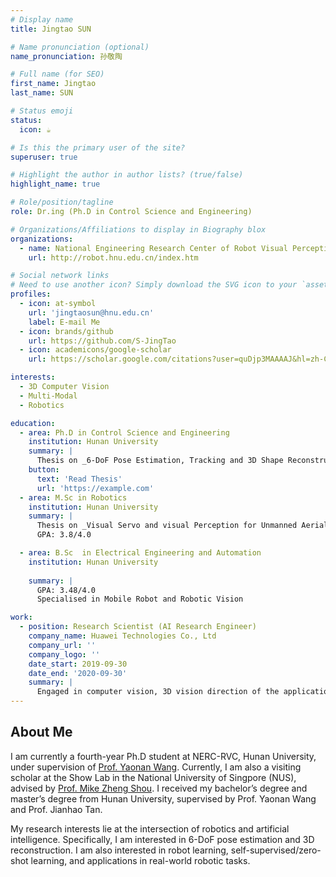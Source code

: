 ```yaml
---
# Display name
title: Jingtao SUN

# Name pronunciation (optional)
name_pronunciation: 孙敬陶

# Full name (for SEO)
first_name: Jingtao
last_name: SUN

# Status emoji
status:
  icon: ☕️

# Is this the primary user of the site?
superuser: true

# Highlight the author in author lists? (true/false)
highlight_name: true

# Role/position/tagline
role: Dr.ing (Ph.D in Control Science and Engineering)

# Organizations/Affiliations to display in Biography blox
organizations:
  - name: National Engineering Research Center of Robot Visual Perception and Control Technology (NERC-RVC), Hunan University
    url: http://robot.hnu.edu.cn/index.htm

# Social network links
# Need to use another icon? Simply download the SVG icon to your `assets/media/icons/` folder.
profiles:
  - icon: at-symbol
    url: 'jingtaosun@hnu.edu.cn'
    label: E-mail Me
  - icon: brands/github
    url: https://github.com/S-JingTao
  - icon: academicons/google-scholar
    url: https://scholar.google.com/citations?user=quDjp3MAAAAJ&hl=zh-CN&oi=ao

interests:
  - 3D Computer Vision
  - Multi-Modal
  - Robotics

education:
  - area: Ph.D in Control Science and Engineering
    institution: Hunan University
    summary: |
      Thesis on _6‑DoF Pose Estimation, Tracking and 3D Shape Reconstruction for Unmanned Robotic System_. Supervised by [Prof. Yaonan Wang](http://eeit.hnu.edu.cn/info/1277/4490.htm). Presented papers at 2 IEEE conferences with the contributions being published in 3 Springer journals.
    button:
      text: 'Read Thesis'
      url: 'https://example.com'
  - area: M.Sc in Robotics
    institution: Hunan University
    summary: |
      Thesis on _Visual Servo and visual Perception for Unmanned Aerial Vehicle_. Supervised by [Prof. Yaonan Wang](http://eeit.hnu.edu.cn/info/1277/4490.htm).
      GPA: 3.8/4.0

  - area: B.Sc  in Electrical Engineering and Automation
    institution: Hunan University
    
    summary: |
      GPA: 3.48/4.0
      Specialised in Mobile Robot and Robotic Vision

work:
  - position: Research Scientist (AI Research Engineer)
    company_name: Huawei Technologies Co., Ltd
    company_url: ''
    company_logo: ''
    date_start: 2019-09-30
    date_end: '2020-09-30'
    summary: |
      Engaged in computer vision, 3D vision direction of the application of research, such as SLAM, SFM, 3D reconstruction, point cloud processingvapplications, etc.; Follow up on the latest progress in academia and industry, to provide relevant technical support, in‑depth participation in or lead the computer vision, 3D vision algorithms, software and hardware architecture design, technology landing; writing related patents.
---
```


## About Me

I am currently a fourth-year Ph.D student at NERC-RVC, Hunan University, under supervision of [Prof. Yaonan Wang](http://eeit.hnu.edu.cn/info/1277/4490.htm). Currently, I am also a visiting scholar at the Show Lab in the National University of Singpore (NUS), advised by [Prof. Mike Zheng Shou](https://cde.nus.edu.sg/ece/staff/shou-zheng-mike/). 
I received my bachelor’s degree and master’s degree from Hunan University, supervised by Prof. Yaonan Wang and Prof. Jianhao Tan.

My research interests lie at the intersection of robotics and artificial intelligence. Specifically, I am interested in 6-DoF pose estimation and 3D reconstruction. I am also interested in robot learning, self-supervised/zero-shot learning, and applications in real-world robotic tasks.
